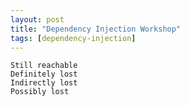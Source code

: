 ```yaml
---
layout: post
title: "Dependency Injection Workshop"
tags: [dependency-injection]
---
```


```
Still reachable
Definitely lost
Indirectly lost
Possibly lost
```

<!--more-->

